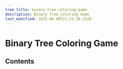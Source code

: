 ```yaml
---
tree_title: binary-tree-coloring-game
description: Binary Tree Coloring Game
last_modified: 2022-06-09T21:23:28.2328
---
```


# Binary Tree Coloring Game

## Contents
